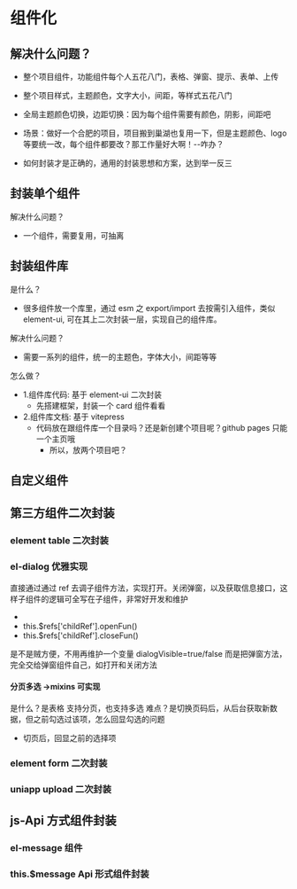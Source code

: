 # 组件化

## 解决什么问题？

- 整个项目组件，功能组件每个人五花八门，表格、弹窗、提示、表单、上传
- 整个项目样式，主题颜色，文字大小，间距，等样式五花八门
- 全局主题颜色切换，边距切换：因为每个组件需要有颜色，阴影，间距吧
- 场景：做好一个合肥的项目，项目搬到巢湖也复用一下，但是主题颜色、logo 等要统一改，每个组件都要改？那工作量好大啊！--咋办？

- 如何封装才是正确的，通用的封装思想和方案，达到举一反三

## 封装单个组件

解决什么问题？

- 一个组件，需要复用，可抽离

## 封装组件库

是什么？

- 很多组件放一个库里，通过 esm 之 export/import 去按需引入组件，类似 element-ui, 可在其上二次封装一层，实现自己的组件库。

解决什么问题？

- 需要一系列的组件，统一的主题色，字体大小，间距等等

怎么做？

- 1.组件库代码: 基于 element-ui 二次封装
  - 先搭建框架，封装一个 card 组件看看
- 2.组件库文档: 基于 vitepress
  - 代码放在跟组件库一个目录吗？还是新创建个项目呢？github pages 只能一个主页哦
    - 所以，放两个项目吧？

## 自定义组件

## 第三方组件二次封装

### element table 二次封装

### el-dialog 优雅实现

直接通过通过 ref 去调子组件方法，实现打开。关闭弹窗，以及获取信息接口，这样子组件的逻辑可全写在子组件，非常好开发和维护

- <child-dialog ref="childRef" />
- this.$refs['childRef'].openFun()
- this.$refs['childRef'].closeFun()

是不是贼方便，不用再维护一个变量 dialogVisible=true/false
而是把弹窗方法，完全交给弹窗组件自己，如打开和关闭方法

#### 分页多选 ->mixins 可实现

是什么？是表格 支持分页，也支持多选
难点？是切换页码后，从后台获取新数据，但之前勾选过该项，怎么回显勾选的问题

- 切页后，回显之前的选择项

### element form 二次封装

### uniapp upload 二次封装

## js-Api 方式组件封装

### el-message 组件

### this.$message Api 形式组件封装
